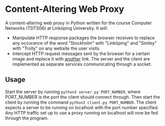 # Content-Altering Web Proxy
A content-altering web proxy in Python written for the course Computer Networks (TDTS06) at Linköping University. It will:
- Manipulate HTTP response packages the browser receives to replace any occurance of the word "Stockholm" with "Linköping" and "Smiley" with "Trolly" on any website the user visits.
- Intercept HTTP request messages sent by the browser for a certain image and replace it with [another](http://zebroid.ida.liu.se/fakenews/trolly.jpg) link.
The server and the client are implemented as separate services communicating through a socket. 

## Usage
Start the server by running ```python3 server.py PORT_NUMBER```, where PORT_NUMBER is the port the client should connect through. Then start the client by running the command ```python3 client.py PORT_NUMBER```. The client expects a server to be running on localhost with the port number specified. Any HTTP traffic set up to use a proxy running on localhost will now be fed through the program.
